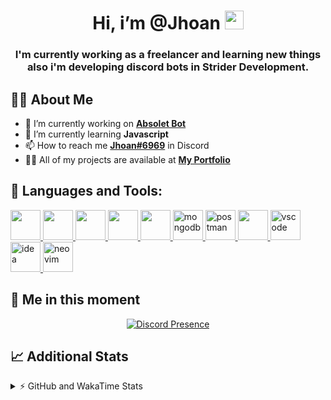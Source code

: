 <h1 align="center">Hi, i’m @Jhoan <img src="https://i.imgur.com/ILVRpZm.gif" width="30px"></h1>
<h3 align="center">I'm currently working as a freelancer and learning new things also i'm developing discord bots in Strider Development.</h3>

## 🙋‍♂️ About Me

- 🔭 I’m currently working on **[Absolet Bot](https://strider.cloud)**
- 🌱 I’m currently learning **Javascript**
- 📫 How to reach me **[Jhoan#6969](https://jhoan.monster/)** in Discord
- 👨‍💻 All of my projects are available at **[My Portfolio](https://jhoan.monster)**

## 🚀 Languages and Tools:
<p align="left"> 
    <a href="https://developer.mozilla.org/en-US/docs/Web/JavaScript" target="_blank"> <img src="https://img.icons8.com/color/48/000000/javascript.png" width="48" height="48"/> </a> 
    <a href="https://www.w3.org/html/" target="_blank"> <img src="https://img.icons8.com/color/48/000000/html-5.png" width="48" height="48"/> </a> 
    <a href="https://www.w3schools.com/css/" target="_blank"> <img src="https://img.icons8.com/color/48/000000/css3.png" width="48" height="48"/> </a> 
    <a href="https://getbootstrap.com" target="_blank"> <img src="https://img.icons8.com/color/48/000000/bootstrap.png" width="48" height="48"/> </a> 
    <a href="https://nodejs.org" target="_blank"> <img src="https://i.imgur.com/XX8lvL7.png" width="48" height="48"/> </a> 
    <a href="https://www.mongodb.com/" target="_blank"> <img src="https://i.imgur.com/nRtS3AN.png" alt="mongodb" width="48" height="48"/> </a> 
    <a href="https://postman.com" target="_blank"> <img src="https://www.vectorlogo.zone/logos/getpostman/getpostman-icon.svg" alt="postman" width="48" height="48"/> </a>   
    <a href="https://git-scm.com/" target="_blank"> <img src="https://img.icons8.com/color/48/000000/git.png" width="48" height="48"/> </a> 
    <a href="https://code.visualstudio.com" target="_blank" > <img src="https://upload.wikimedia.org/wikipedia/commons/thumb/9/9a/Visual_Studio_Code_1.35_icon.svg/2048px-Visual_Studio_Code_1.35_icon.svg.png" alt="vscode" width="48" height="48"> </a>
    <a href="https://www.jetbrains.com/es-es/idea/" target="_blank" > <img src="https://resources.jetbrains.com/storage/products/intellij-idea/img/meta/intellij-idea_logo_300x300.png" alt="idea" width="48" height="48"> </a>
    <a href="https://neovim.io" target="_blank"> <img src="https://icons.iconarchive.com/icons/papirus-team/papirus-apps/512/nvim-icon.png" alt="neovim" width="48" height="48"/> </a>
</p>
  
## 👤 Me in this moment
<p align="center">
    <a href="https://discord.com/users/852617426591154177" target="_blank" rel="nofollow">
        <img src="https://lanyard-profile-readme.vercel.app/api/852617426591154177?idleMessage=Probably%20coding%20Absolet..." alt="Discord Presence" align="center">
    </a>
</p>

## 📈 Additional Stats
<details>
    <summary>⚡ GitHub and WakaTime Stats</summary>
    <br/>

<!--START_SECTION:waka-->
![Code Time](http://img.shields.io/badge/Code%20Time-82%20hrs%2040%20mins-blue)

**🐱 My GitHub Data** 

> 🏆 374 Contributions in the Year 2022
 > 
> 📦 19.0 kB Used in GitHub's Storage 
 > 
> 💼 Opted to Hire
 > 
> 📜 4 Public Repositories 
 > 
> 🔑 12 Private Repositories  
 > 
**I'm a Night 🦉** 

```text
🌞 Morning    30 commits     ██░░░░░░░░░░░░░░░░░░░░░░░   7.79% 
🌆 Daytime    161 commits    ██████████░░░░░░░░░░░░░░░   41.82% 
🌃 Evening    162 commits    ██████████░░░░░░░░░░░░░░░   42.08% 
🌙 Night      32 commits     ██░░░░░░░░░░░░░░░░░░░░░░░   8.31%

```
📅 **I'm Most Productive on Saturday** 

```text
Monday       65 commits     ████░░░░░░░░░░░░░░░░░░░░░   16.88% 
Tuesday      45 commits     ███░░░░░░░░░░░░░░░░░░░░░░   11.69% 
Wednesday    68 commits     ████░░░░░░░░░░░░░░░░░░░░░   17.66% 
Thursday     20 commits     █░░░░░░░░░░░░░░░░░░░░░░░░   5.19% 
Friday       18 commits     █░░░░░░░░░░░░░░░░░░░░░░░░   4.68% 
Saturday     109 commits    ███████░░░░░░░░░░░░░░░░░░   28.31% 
Sunday       60 commits     ████░░░░░░░░░░░░░░░░░░░░░   15.58%

```


📊 **This Week I Spent My Time On** 

```text
⌚︎ Time Zone: America/Bogota

💬 Programming Languages: 
JavaScript               6 hrs 9 mins        ███████████████░░░░░░░░░░   61.35% 
EJS                      1 hr 36 mins        ████░░░░░░░░░░░░░░░░░░░░░   16.0% 
YAML                     52 mins             ██░░░░░░░░░░░░░░░░░░░░░░░   8.73% 
JSON                     37 mins             █░░░░░░░░░░░░░░░░░░░░░░░░   6.31% 
CSS                      21 mins             █░░░░░░░░░░░░░░░░░░░░░░░░   3.56%

🔥 Editors: 
VS Code                  9 hrs 54 mins       ████████████████████████░   98.71% 
Neovim                   7 mins              ░░░░░░░░░░░░░░░░░░░░░░░░░   1.29%

🐱‍💻 Projects: 
Fium Bot                 5 hrs 12 mins       █████████████░░░░░░░░░░░░   51.91% 
Nasgar Bot               3 hrs 31 mins       ████████░░░░░░░░░░░░░░░░░   35.08% 
Unknown Project          42 mins             █░░░░░░░░░░░░░░░░░░░░░░░░   7.01% 
Cloudly                  33 mins             █░░░░░░░░░░░░░░░░░░░░░░░░   5.58% 
Moon Bot                 2 mins              ░░░░░░░░░░░░░░░░░░░░░░░░░   0.38%

💻 Operating System: 
Linux                    10 hrs 2 mins       █████████████████████████   100.0%

```

**I Mostly Code in JavaScript** 

```text
JavaScript               9 repos             █████████████████░░░░░░░░   69.23% 
Java                     2 repos             ███░░░░░░░░░░░░░░░░░░░░░░   15.38% 
SCSS                     1 repo              ██░░░░░░░░░░░░░░░░░░░░░░░   7.69% 
TypeScript               1 repo              ██░░░░░░░░░░░░░░░░░░░░░░░   7.69%

```



 Last Updated on 17/05/2022 15:18:54 UTC
<!--END_SECTION:waka-->
</details>
